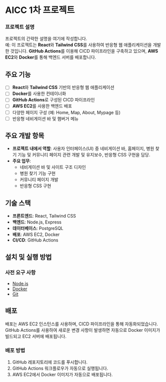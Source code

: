 
# AICC 1차 프로젝트

### 프로젝트 설명
프로젝트의 간략한 설명을 여기에 작성합니다.  
예: 이 프로젝트는 **React**와 **Tailwind CSS**를 사용하여 반응형 웹 애플리케이션을 개발한 것입니다. **GitHub Actions**를 이용해 CICD 파이프라인을 구축하고 있으며, **AWS EC2**와 **Docker**를 통해 백엔드 서버를 배포합니다.

## 주요 기능

- [ ] **React**와 **Tailwind CSS** 기반의 반응형 웹 애플리케이션
- [ ] **Docker**를 사용한 컨테이너화
- [ ] **GitHub Actions**로 구성된 CICD 파이프라인
- [ ] **AWS EC2**를 사용한 백엔드 배포
- [ ] 다양한 페이지 구성 (예: Home, Map, About, Mypage 등)
- [ ] 반응형 네비게이션 바 및 햄버거 메뉴

## 주요 개발 항목

- **프로젝트 내에서 역할**: 사용자 인터페이스(UI) 중 네비게이션 바, 홈페이지, 병원 찾기 기능 및 커뮤니티 페이지 관련 개발 및 유지보수, 반응형 CSS 구현을 담당.
- **주요 업무**:
  - 네비게이션 바 및 사이트 구조 디자인
  - 병원 찾기 기능 구현
  - 커뮤니티 페이지 개발
  - 반응형 CSS 구현

## 기술 스택

- **프론트엔드**: React, Tailwind CSS
- **백엔드**: Node.js, Express
- **데이터베이스**: PostgreSQL
- **배포**: AWS EC2, Docker
- **CI/CD**: GitHub Actions

## 설치 및 실행 방법

### 사전 요구 사항

- [Node.js](https://nodejs.org/) 
- [Docker](https://www.docker.com/) 
- [Git](https://git-scm.com/) 

## 배포

배포는 AWS EC2 인스턴스를 사용하며, CICD 파이프라인을 통해 자동화되었습니다. GitHub Actions를 사용하여 새로운 변경 사항이 발생하면 자동으로 Docker 이미지가 빌드되고 EC2 서버에 배포됩니다.

### 배포 방법

1. GitHub 레포지토리에 코드를 푸시합니다.
2. GitHub Actions 워크플로우가 자동으로 실행됩니다.
3. AWS EC2에서 Docker 이미지가 자동으로 배포됩니다.